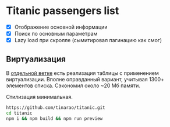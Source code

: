 # Titanic passengers list

- [x] Отображение основной информации
- [x] Поиск по основным параметрам
- [x] Lazy load при скролле (сымитировал пагинацию как смог)

## Виртуализация
В [отдельной ветке](https://github.com/tinarao/titanic/tree/virtualization) есть реализация таблицы с применением виртуализации.
Вполне оправданный вариант, учитывая 1300+ элементов списка. Сэкономил около ~20 Мб памяти. 

Стилизация минимальная.

```sh
https://github.com/tinarao/titanic.git
cd titanic
npm i && npm build && npm run preview 
```
